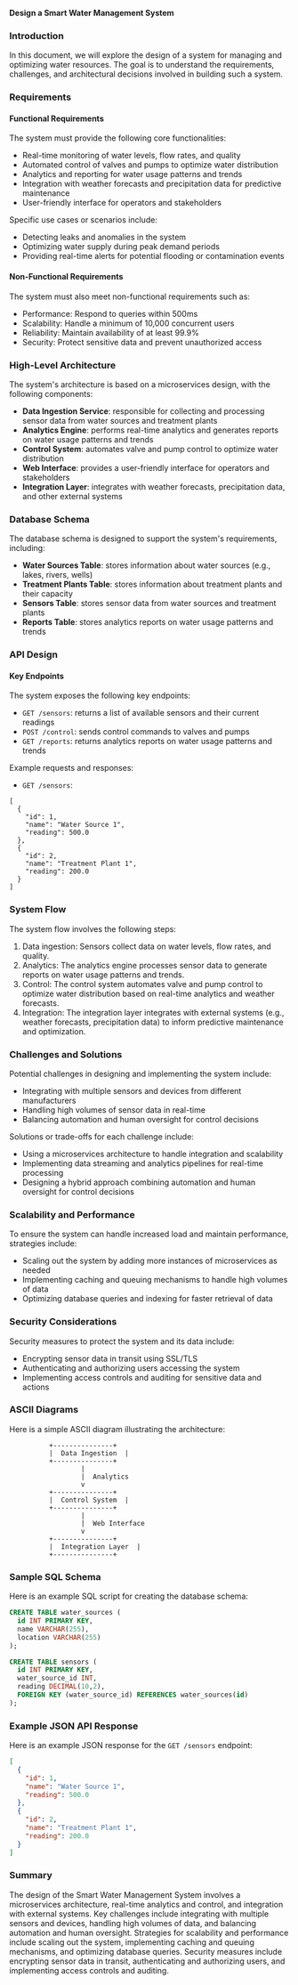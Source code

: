 **Design a Smart Water Management System**

### Introduction

In this document, we will explore the design of a system for managing and optimizing water resources. The goal is to understand the requirements, challenges, and architectural decisions involved in building such a system.

### Requirements

#### Functional Requirements

The system must provide the following core functionalities:

* Real-time monitoring of water levels, flow rates, and quality
* Automated control of valves and pumps to optimize water distribution
* Analytics and reporting for water usage patterns and trends
* Integration with weather forecasts and precipitation data for predictive maintenance
* User-friendly interface for operators and stakeholders

Specific use cases or scenarios include:

* Detecting leaks and anomalies in the system
* Optimizing water supply during peak demand periods
* Providing real-time alerts for potential flooding or contamination events

#### Non-Functional Requirements

The system must also meet non-functional requirements such as:

* Performance: Respond to queries within 500ms
* Scalability: Handle a minimum of 10,000 concurrent users
* Reliability: Maintain availability of at least 99.9%
* Security: Protect sensitive data and prevent unauthorized access

### High-Level Architecture

The system's architecture is based on a microservices design, with the following components:

* **Data Ingestion Service**: responsible for collecting and processing sensor data from water sources and treatment plants
* **Analytics Engine**: performs real-time analytics and generates reports on water usage patterns and trends
* **Control System**: automates valve and pump control to optimize water distribution
* **Web Interface**: provides a user-friendly interface for operators and stakeholders
* **Integration Layer**: integrates with weather forecasts, precipitation data, and other external systems

### Database Schema

The database schema is designed to support the system's requirements, including:

* **Water Sources Table**: stores information about water sources (e.g., lakes, rivers, wells)
* **Treatment Plants Table**: stores information about treatment plants and their capacity
* **Sensors Table**: stores sensor data from water sources and treatment plants
* **Reports Table**: stores analytics reports on water usage patterns and trends

### API Design

#### Key Endpoints

The system exposes the following key endpoints:

* `GET /sensors`: returns a list of available sensors and their current readings
* `POST /control`: sends control commands to valves and pumps
* `GET /reports`: returns analytics reports on water usage patterns and trends

Example requests and responses:

* `GET /sensors`:
```
[
  {
    "id": 1,
    "name": "Water Source 1",
    "reading": 500.0
  },
  {
    "id": 2,
    "name": "Treatment Plant 1",
    "reading": 200.0
  }
]
```

### System Flow

The system flow involves the following steps:

1. Data ingestion: Sensors collect data on water levels, flow rates, and quality.
2. Analytics: The analytics engine processes sensor data to generate reports on water usage patterns and trends.
3. Control: The control system automates valve and pump control to optimize water distribution based on real-time analytics and weather forecasts.
4. Integration: The integration layer integrates with external systems (e.g., weather forecasts, precipitation data) to inform predictive maintenance and optimization.

### Challenges and Solutions

Potential challenges in designing and implementing the system include:

* Integrating with multiple sensors and devices from different manufacturers
* Handling high volumes of sensor data in real-time
* Balancing automation and human oversight for control decisions

Solutions or trade-offs for each challenge include:

* Using a microservices architecture to handle integration and scalability
* Implementing data streaming and analytics pipelines for real-time processing
* Designing a hybrid approach combining automation and human oversight for control decisions

### Scalability and Performance

To ensure the system can handle increased load and maintain performance, strategies include:

* Scaling out the system by adding more instances of microservices as needed
* Implementing caching and queuing mechanisms to handle high volumes of data
* Optimizing database queries and indexing for faster retrieval of data

### Security Considerations

Security measures to protect the system and its data include:

* Encrypting sensor data in transit using SSL/TLS
* Authenticating and authorizing users accessing the system
* Implementing access controls and auditing for sensitive data and actions

### ASCII Diagrams

Here is a simple ASCII diagram illustrating the architecture:
```
          +---------------+
          |  Data Ingestion  |
          +---------------+
                  |
                  |  Analytics
                  v
          +---------------+
          |  Control System  |
          +---------------+
                  |
                  |  Web Interface
                  v
          +---------------+
          |  Integration Layer  |
          +---------------+
```

### Sample SQL Schema

Here is an example SQL script for creating the database schema:
```sql
CREATE TABLE water_sources (
  id INT PRIMARY KEY,
  name VARCHAR(255),
  location VARCHAR(255)
);

CREATE TABLE sensors (
  id INT PRIMARY KEY,
  water_source_id INT,
  reading DECIMAL(10,2),
  FOREIGN KEY (water_source_id) REFERENCES water_sources(id)
);
```

### Example JSON API Response

Here is an example JSON response for the `GET /sensors` endpoint:
```json
[
  {
    "id": 1,
    "name": "Water Source 1",
    "reading": 500.0
  },
  {
    "id": 2,
    "name": "Treatment Plant 1",
    "reading": 200.0
  }
]
```

### Summary

The design of the Smart Water Management System involves a microservices architecture, real-time analytics and control, and integration with external systems. Key challenges include integrating with multiple sensors and devices, handling high volumes of data, and balancing automation and human oversight. Strategies for scalability and performance include scaling out the system, implementing caching and queuing mechanisms, and optimizing database queries. Security measures include encrypting sensor data in transit, authenticating and authorizing users, and implementing access controls and auditing.